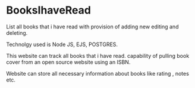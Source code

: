 # BooksIhaveRead
List all books that i have read with provision of adding new editing and deleting. 

Technolgy used is Node JS, EJS, POSTGRES.

This website can track all books that i have read. 
capability of pulling book cover from an open source website using an ISBN.

Website can store all necessary information about books like rating , notes etc.
